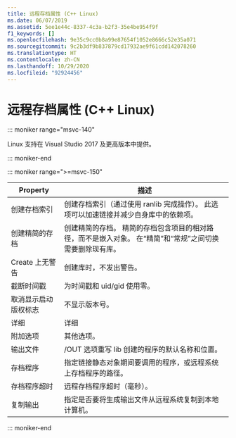 ```yaml
---
title: 远程存档属性 (C++ Linux)
ms.date: 06/07/2019
ms.assetid: 5ee1e44c-8337-4c3a-b2f3-35e4be954f9f
f1_keywords: []
ms.openlocfilehash: 9e35c9cc0b8a99e87654f1052e8666c52e35a071
ms.sourcegitcommit: 9c2b3df9b837879cd17932ae9f61cdd142078260
ms.translationtype: HT
ms.contentlocale: zh-CN
ms.lasthandoff: 10/29/2020
ms.locfileid: "92924456"
---
```

# <a name="remote-archive-properties-c-linux"></a>远程存档属性 (C++ Linux)

::: moniker range="msvc-140"

Linux 支持在 Visual Studio 2017 及更高版本中提供。

::: moniker-end

::: moniker range=">=msvc-150"

| Property | 描述 |
|--|--|
| 创建存档索引 | 创建存档索引（通过使用 ranlib 完成操作）。 此选项可以加速链接并减少自身库中的依赖项。 |
| 创建精简的存档 | 创建精简的存档。  精简的存档包含项目的相对路径，而不是嵌入对象。  在“精简”和“常规”之间切换需要删除现有库。 |
| Create 上无警告 | 创建库时，不发出警告。 |
| 截断时间戳 | 为时间戳和 uid/gid 使用零。 |
| 取消显示启动版权标志 | 不显示版本号。 |
| 详细 | 详细 |
| 附加选项 | 其他选项。 |
| 输出文件 | /OUT 选项重写 lib 创建的程序的默认名称和位置。 |
| 存档程序 | 指定链接静态对象期间要调用的程序，或远程系统上存档程序的路径。 |
| 存档程序超时 | 远程存档程序超时（毫秒）。 |
| 复制输出 | 指定是否要将生成输出文件从远程系统复制到本地计算机。 |

::: moniker-end
